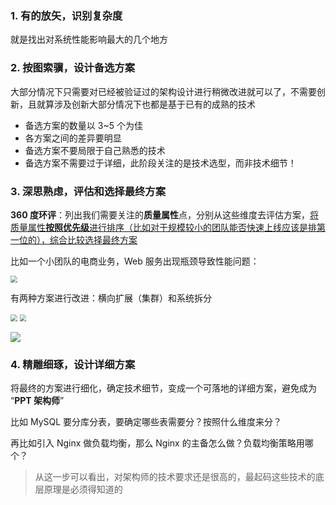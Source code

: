 ### 1. 有的放矢，识别复杂度

就是找出对系统性能影响最大的几个地方

### 2. 按图索骥，设计备选方案

大部分情况下只需要对已经被验证过的架构设计进行稍微改进就可以了，不需要创新，且就算涉及创新大部分情况下也都是基于已有的成熟的技术

- 备选方案的数量以 3~5 个为佳
- 各方案之间的差异要明显
- 备选方案不要局限于自己熟悉的技术
- 备选方案不需要过于详细，此阶段关注的是技术选型，而非技术细节！

### 3. 深思熟虑，评估和选择最终方案

**360 度环评**：列出我们需要关注的**质量属性**点，分别从这些维度去评估方案，<u>将质量属性**按照优先级**进行排序（比如对于规模较小的团队能否快速上线应该是排第一位的），综合比较选择最终方案</u>

比如一个小团队的电商业务，Web 服务出现瓶颈导致性能问题：

<img src="https://cs-wiki.oss-cn-shanghai.aliyuncs.com/img/image-20221020151753168.png" style="zoom:67%;" />

有两种方案进行改进：横向扩展（集群）和系统拆分

<img src="https://cs-wiki.oss-cn-shanghai.aliyuncs.com/img/image-20221020151824777.png" style="zoom:67%;" />

<img src="https://cs-wiki.oss-cn-shanghai.aliyuncs.com/img/image-20221020151849333.png" style="zoom:67%;" />

![](https://cs-wiki.oss-cn-shanghai.aliyuncs.com/img/image-20221020152010286.png)

### 4. 精雕细琢，设计详细方案

将最终的方案进行细化，确定技术细节，变成一个可落地的详细方案，避免成为 “**PPT 架构师**”

比如 MySQL 要分库分表，要确定哪些表需要分？按照什么维度来分？

再比如引入 Nginx 做负载均衡，那么 Nginx 的主备怎么做？负载均衡策略用哪个？

> 从这一步可以看出，对架构师的技术要求还是很高的，最起码这些技术的底层原理是必须得知道的